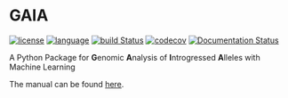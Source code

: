 # GAIA

[![license](https://img.shields.io/badge/license-GPL%20v3-black.svg?style=flat-square)](LICENSE) [![language](http://img.shields.io/badge/language-python-blue.svg?style=flat-square)](https://www.python.org/) [![build Status](https://img.shields.io/github/actions/workflow/status/xin-huang/gaia/build.yaml?branch=main&style=flat-square)](https://github.com/xin-huang/gaia/actions) [![codecov](https://img.shields.io/codecov/c/github/xin-huang/gaia?token=GI66f4R3RF&style=flat-square)](https://codecov.io/gh/xin-huang/gaia) [![Documentation Status](https://img.shields.io/readthedocs/gaia-pg?style=flat-square)](https://gaia-pg.readthedocs.io/en/latest/?badge=latest)

A Python Package for **G**enomic **A**nalysis of **I**ntrogressed **A**lleles with Machine Learning

The manual can be found [here](https://gaia-pg.readthedocs.io/en/latest/).
